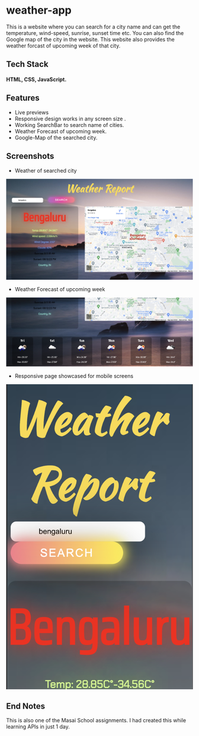 # weather-app

This is a website where you can search for a city name and can get the temperature, wind-speed, sunrise, sunset time etc. You can also find the Google map of the city in the website. This website also provides the weather forcast of upcoming week of that city. 


## Tech Stack

#### HTML, CSS, JavaScript.



## Features
- Live previews
- Responsive design works in any screen size .
- Working SearchBar to search name of cities.
- Weather Forecast of upcoming week. 
- Google-Map of the searched city.


## Screenshots

- Weather of searched city

![Landing Page](https://github.com/SumanJK/weather-app/blob/main/weather-readme/Screenshot%202022-04-30%20at%209.16.33%20PM.png)

- Weather Forecast of upcoming week

![forecast](https://github.com/SumanJK/weather-app/blob/main/weather-readme/Screenshot%202022-04-30%20at%209.16.51%20PM.png)

- Responsive page showcased for mobile screens </br>

![responsive ](https://github.com/SumanJK/weather-app/blob/main/weather-readme/Screenshot%202022-04-30%20at%209.18.05%20PM.png)



## End Notes

This is also one of the Masai School assignments. I had created this while learning APIs in just 1 day.
